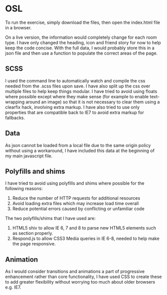 # OSL

To run the exercise, simply download the files, then open the index.html file in a browser.

On a live version, the information would completely change for each room type. I have only changed the heading, icon and friend story for now to help keep the code concise. With the full data, I would probably store this in a json file and then use a function to populate the correct areas of the page.

## SCSS

I used the command line to automatically watch and compile the css needed from the .scss files upon save. I have also split up the css over multiple files to help keep things modular.
I have tried to avoid using floats where possible except where they make sense (for example to enable text-wrapping around an image) so that it is not necessary to clear them using a clearfix hack, involving extra markup.
I have also tried to use only properties that are compatible back to IE7 to avoid extra markup for fallbacks.

## Data

As json cannot be loaded from a local file due to the same origin policy without using a workaround, I have included this data at the beginning of my main javascript file.

## Polyfills and shims

I have tried to avoid using polyfills and shims where possible for the following reasons:

1. Reduce the number of HTTP requests for additional resources
2. Avoid loading extra files which may increase load time overall
3. Reduce potential errors caused by conflicting or unfamiliar code

The two polyfills/shims that I have used are:

1. HTML5 shiv to allow IE 6, 7 and 8 to parse new HTML5 elements such as section properly.
2. Respond.js to allow CSS3 Media queries in IE 6-8, needed to help make the page responsive.

## Animation

As I would consider transitions and animations a part of progressive enhancement rather than core functionality, I have used CSS to create these to add greater flexibility without worrying too much about older browsers e.g. IE7.
